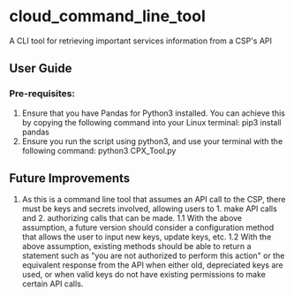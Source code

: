 # cloud_command_line_tool
A CLI tool for retrieving important services information from a CSP's API
## User Guide
### Pre-requisites:
  1. Ensure that you have Pandas for Python3 installed. You can achieve this by copying the following command into your Linux terminal: pip3 install pandas
  2. Ensure you run the script using python3, and use your terminal with the following command: python3 CPX_Tool.py

## Future Improvements
1. As this is a command line tool that assumes an API call to the CSP, there must be keys and secrets involved, allowing users to 1. make API calls and 2. authorizing calls that can be made.
  1.1 With the above assumption, a future version should consider a configuration method that allows the user to input new      keys, update keys, etc.
  1.2 With the above assumption, existing methods should be able to return a statement such as "you are not authorized to perform this action" or the equivalent response from the API when either old, depreciated keys are used, or when valid keys do not have existing permissions to make certain API calls.
